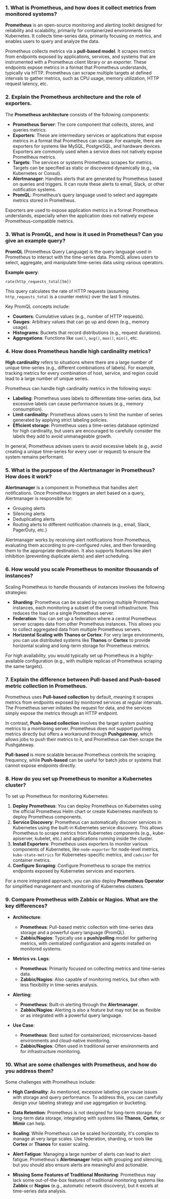 ### 1. What is Prometheus, and how does it collect metrics from monitored systems?

**Prometheus** is an open-source monitoring and alerting toolkit designed for reliability and scalability, primarily for containerized environments like Kubernetes. It collects time-series data, primarily focusing on metrics, and enables users to query and analyze the data.

Prometheus collects metrics via a **pull-based model**. It scrapes metrics from endpoints exposed by applications, services, and systems that are instrumented with a Prometheus client library or an exporter. These endpoints expose metrics in a format that Prometheus understands, typically via HTTP. Prometheus can scrape multiple targets at defined intervals to gather metrics, such as CPU usage, memory utilization, HTTP request latency, etc.

### 2. Explain the Prometheus architecture and the role of exporters.

The **Prometheus architecture** consists of the following components:

- **Prometheus Server**: The core component that collects, stores, and queries metrics.
- **Exporters**: These are intermediary services or applications that expose metrics in a format that Prometheus can scrape. For example, there are exporters for systems like MySQL, PostgreSQL, and hardware devices. Exporters are commonly used when a service does not natively expose Prometheus metrics.
- **Targets**: The services or systems Prometheus scrapes for metrics. Targets can be specified as static or discovered dynamically (e.g., via Kubernetes or Consul).
- **Alertmanager**: Handles alerts that are generated by Prometheus based on queries and triggers. It can route these alerts to email, Slack, or other notification systems.
- **PromQL**: Prometheus’s query language used to select and aggregate metrics stored in Prometheus.

Exporters are used to expose application metrics in a format Prometheus understands, especially when the application does not natively expose Prometheus-compatible metrics.

### 3. What is PromQL, and how is it used in Prometheus? Can you give an example query?

**PromQL** (Prometheus Query Language) is the query language used in Prometheus to interact with the time-series data. PromQL allows users to select, aggregate, and manipulate time-series data using various operators.

**Example query**:
```prometheus
rate(http_requests_total[5m])
```
This query calculates the rate of HTTP requests (assuming `http_requests_total` is a counter metric) over the last 5 minutes.

Key PromQL concepts include:
- **Counters**: Cumulative values (e.g., number of HTTP requests).
- **Gauges**: Arbitrary values that can go up and down (e.g., memory usage).
- **Histograms**: Buckets that record distributions (e.g., request durations).
- **Aggregations**: Functions like `sum()`, `avg()`, `max()`, `min()`, etc.

### 4. How does Prometheus handle high cardinality metrics?

**High cardinality** refers to situations where there are a large number of unique time-series (e.g., different combinations of labels). For example, tracking metrics for every combination of host, service, and region could lead to a large number of unique series.

Prometheus can handle high cardinality metrics in the following ways:
- **Labeling**: Prometheus uses labels to differentiate time-series data, but excessive labels can cause performance issues (e.g., memory consumption).
- **Limit cardinality**: Prometheus allows users to limit the number of series generated by applying strict labeling policies.
- **Efficient storage**: Prometheus uses a time-series database optimized for high cardinality, but users are encouraged to carefully consider the labels they add to avoid unmanageable growth.

In general, Prometheus advises users to avoid excessive labels (e.g., avoid creating a unique time-series for every user or request) to ensure the system remains performant.

### 5. What is the purpose of the Alertmanager in Prometheus? How does it work?

**Alertmanager** is a component in Prometheus that handles alert notifications. Once Prometheus triggers an alert based on a query, Alertmanager is responsible for:
- Grouping alerts
- Silencing alerts
- Deduplicating alerts
- Routing alerts to different notification channels (e.g., email, Slack, PagerDuty, etc.)

Alertmanager works by receiving alert notifications from Prometheus, evaluating them according to pre-configured rules, and then forwarding them to the appropriate destination. It also supports features like alert inhibition (preventing duplicate alerts) and alert scheduling.

### 6. How would you scale Prometheus to monitor thousands of instances?

Scaling Prometheus to handle thousands of instances involves the following strategies:

- **Sharding**: Prometheus can be scaled by running multiple Prometheus instances, each monitoring a subset of the overall infrastructure. This reduces the load on a single Prometheus server.
- **Federation**: You can set up a federation where a central Prometheus server scrapes data from other Prometheus instances. This allows you to collect aggregated data from multiple Prometheus servers.
- **Horizontal Scaling with Thanos or Cortex**: For very large environments, you can use distributed systems like **Thanos** or **Cortex** to provide horizontal scaling and long-term storage for Prometheus metrics.

For high availability, you would typically set up Prometheus in a highly-available configuration (e.g., with multiple replicas of Prometheus scraping the same targets).

### 7. Explain the difference between Pull-based and Push-based metric collection in Prometheus.

Prometheus uses **Pull-based collection** by default, meaning it scrapes metrics from endpoints exposed by monitored services at regular intervals. The Prometheus server initiates the request for data, and the services simply expose the metrics through an HTTP endpoint.

In contrast, **Push-based collection** involves the target system pushing metrics to a monitoring server. Prometheus does not support pushing metrics directly but offers a workaround through **Pushgateway**, which allows jobs to push their metrics to it, and Prometheus can then scrape the Pushgateway.

**Pull-based** is more scalable because Prometheus controls the scraping frequency, while **Push-based** can be useful for batch jobs or systems that cannot expose endpoints directly.

### 8. How do you set up Prometheus to monitor a Kubernetes cluster?

To set up Prometheus for monitoring Kubernetes:

1. **Deploy Prometheus**: You can deploy Prometheus on Kubernetes using the official Prometheus Helm chart or create Kubernetes manifests to deploy Prometheus components.
2. **Service Discovery**: Prometheus can automatically discover services in Kubernetes using the built-in Kubernetes service discovery. This allows Prometheus to scrape metrics from Kubernetes components (e.g., kube-apiserver, kubelet, etc.) and applications running inside the cluster.
3. **Install Exporters**: Prometheus uses exporters to monitor various components of Kubernetes, like `node-exporter` for node-level metrics, `kube-state-metrics` for Kubernetes-specific metrics, and `cadvisor` for container metrics.
4. **Configure Scraping**: Configure Prometheus to scrape the metrics endpoints exposed by Kubernetes services and exporters.

For a more integrated approach, you can also deploy **Prometheus Operator** for simplified management and monitoring of Kubernetes clusters.

### 9. Compare Prometheus with Zabbix or Nagios. What are the key differences?

- **Architecture**:
  - **Prometheus**: Pull-based metric collection with time-series data storage and a powerful query language (PromQL).
  - **Zabbix/Nagios**: Typically use a **push/polling** model for gathering metrics, with centralized configuration and agents installed on monitored systems.
  
- **Metrics vs. Logs**:
  - **Prometheus**: Primarily focused on collecting metrics and time-series data.
  - **Zabbix/Nagios**: Also capable of monitoring metrics, but often with less flexibility in time-series analysis.

- **Alerting**:
  - **Prometheus**: Built-in alerting through the **Alertmanager**.
  - **Zabbix/Nagios**: Alerting is also a feature but may not be as flexible or as integrated with a powerful query language.

- **Use Case**:
  - **Prometheus**: Best suited for containerized, microservices-based environments and cloud-native monitoring.
  - **Zabbix/Nagios**: Often used in traditional server environments and for infrastructure monitoring.

### 10. What are some challenges with Prometheus, and how do you address them?

Some challenges with Prometheus include:

- **High Cardinality**: As mentioned, excessive labeling can cause issues with storage and query performance. To address this, you can carefully design your labeling strategy and use aggregation or bucketing.
  
- **Data Retention**: Prometheus is not designed for long-term storage. For long-term data storage, integrating with systems like **Thanos**, **Cortex**, or **Mimir** can help.

- **Scaling**: While Prometheus can be scaled horizontally, it's complex to manage at very large scales. Use federation, sharding, or tools like **Cortex** or **Thanos** for easier scaling.

- **Alert Fatigue**: Managing a large number of alerts can lead to alert fatigue. Prometheus's **Alertmanager** helps with grouping and silencing, but you should also ensure alerts are meaningful and actionable.

- **Missing Some Features of Traditional Monitoring**: Prometheus may lack some out-of-the-box features of traditional monitoring systems like **Zabbix** or **Nagios** (e.g., automatic network discovery), but it excels at time-series data analysis.

